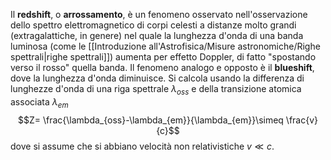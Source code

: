 Il **redshift**, o **arrossamento**, è un fenomeno osservato nell'osservazione dello spettro elettromagnetico di corpi celesti a distanze molto grandi (extragalattiche, in genere) nel quale la lunghezza d'onda di una banda luminosa (come le [[Introduzione all'Astrofisica/Misure astronomiche/Righe spettrali|righe spettrali]]) aumenta per effetto Doppler, di fatto "spostando verso il rosso" quella banda. Il fenomeno analogo e opposto è il **blueshift**, dove la lunghezza d'onda diminuisce. Si calcola usando la differenza di lunghezze d'onda di una riga spettrale $\lambda_{oss}$ e della transizione atomica associata $\lambda_{em}$
$$Z= \frac{\lambda_{oss}-\lambda_{em}}{\lambda_{em}}\simeq \frac{v}{c}$$
dove si assume che si abbiano velocità non relativistiche $v\ll c$.